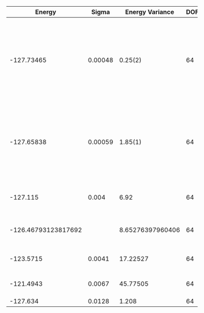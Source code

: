 | Energy              | Sigma   | Energy Variance  | DOF | Einf | Method                                                       | Reference |
|---------------------|---------|------------------|-----|------|--------------------------------------------------------------|-----------|
| -127.73465          | 0.00048 | 0.25(2)          | 64  | 0    | RBM+PP with momentum (K=0), spin-parity (even S), and point-group (A1) projections, 16 hidden units | [paper](https://journals.aps.org/prx/abstract/10.1103/PhysRevX.11.031034) |
| -127.65838          | 0.00059 | 1.85(1)          | 64  | 0    | RBM with momentum (K=0), spin-parity (even S), and point-group (A1) projections, 96 hidden units | [paper](https://iopscience.iop.org/article/10.1088/1361-648X/abe268) |
| -127.115            | 0.004   | 6.92             | 64  | 0    | VMC with projected BCS (Z2 spin liquid)                      | TODO: ask Francesco |
| -126.46793123817692 |         | 8.65276397960406 | 64  | 0    | DMRG (bond dimension = 1024)                                 | TODO: own code (DMRG) |
| -123.5715           | 0.0041  | 17.22527         | 64  | 0    | RBM (alpha = 1)                                              | TODO: own code (RBM) |
| -121.4943           | 0.0067  | 45.77505         | 64  | 0    | Jastrow baseline                                             | TODO: own code (Jastrow) |
| -127.634            | 0.0128  | 1.208            | 64  | 0    | ClebschTree                                                  | [paper](https://journals.aps.org/prb/abstract/10.1103/PhysRevB.104.045123) |

